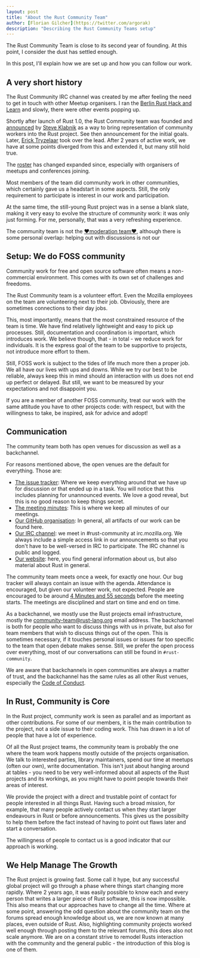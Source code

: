 ```yaml
---
layout: post
title: "About the Rust Community Team"
author: [Florian Gilcher](https://twitter.com/argorak)
description: "Describing the Rust Community Teams setup"
---
```


The Rust Community Team is close to its second year of founding. At this point, I consider the dust has settled enough.

In this post, I'll explain how we are set up and how you can follow our work.

## A very short history

The Rust Community IRC channel was created by me after feeling the need to get in touch with other Meetup organisers. I ran the [Berlin Rust Hack and Learn](...) and slowly, there were other events popping up.

Shortly after launch of Rust 1.0, the Rust Community team was founded and [announced](https://internals.rust-lang.org/t/announcing-the-community-subteam/2248) by [Steve Klabnik]() as a way to bring representation of community workers into the Rust project. See then announcement for the initial goals. Later, [Erick Tryzelaar]() took over the lead. After 2 years of active work, we have at some points diverged from this and extended it, but many still hold true.

The [roster](https://www.rust-lang.org/en-US/team.html#Community-team) has changed expanded since, especially with organisers of meetups and conferences joining.

Most members of the team did community work in other communities, which certainly gave us a headstart in some aspects. Still, the only requirement to participate is interest in our work and participation.

At the same time, the still-young Rust project was in a sense a blank slate, making it very easy to evolve the structure of community work: it was only just forming. For me, personally, that was a very refreshing experience.

The community team is not the [❤️moderation team❤️](), although there is some personal overlap: helping out with discussions is not our 

## Setup: We do FOSS community

Community work for free and open source software often means a non-commercial environment. This comes with its own set of challenges and freedoms.

The Rust Community team is a volunteer effort. Even the Mozilla employees on the team are volunteering next to their job. Obviously, there are sometimes connections to their day jobs.

This, most importantly, means that the most constrained resource of the team is time. We have find relatively lightweight and easy to pick up processes. Still, documentation and coordination is important, which introduces work. We believe though, that - in total - we reduce work for individuals. It is the express goal of the team to be supportive to projects, not introduce more effort to them.

Still, FOSS work is subject to the tides of life much more then a proper job. We all have our lives with ups and downs. While we try our best to be reliable, always keep this in mind should an interaction with us does not end up perfect or delayed. But still, we want to be measured by your expectations and not disappoint you.

If you are a member of another FOSS community, treat our work with the same attitude you have to other projects code: with respect, but with the willingness to take, be inspired, ask for advice and adopt!

## Communication

The community team both has open venues for discussion as well as a backchannel.


For reasons mentioned above, the open venues are the default for everything. Those are:

* [The issue tracker](https://github.com/rust-community/team/issues
): Where we keep everything around that we have up for discussion or that ended up in a task. You will notice that this includes planning for unannounced events. We love a good reveal, but this is no good reason to keep things secret.
* [The meeting minutes](https://github.com/rust-community/team/tree/master/meeting-minutes
): This is where we keep all minutes of our meetings.
* [Our GitHub organisation](https://github.com/rust-community/): In general, all artifacts of our work can be found here.
* [Our IRC channel](): we meet in #rust-community at irc.mozilla.org. We always include a simple access link in our announcements so that you don't have to be well-versed in IRC to participate. The IRC channel is public and logged.
* [Our website](http://community.rs): here, you find general information about us, but also material about Rust in general.

The community team meets once a week, for exactly one hour. Our bug tracker will always contain an issue with the agenda. Attendance is encouraged, but given our volunteer work, not expected. People are encouraged to be around [4 Minutes and 55 seconds](https://www.youtube.com/watch?v=9jK-NcRmVcw) before the meeting starts. The meetings are disciplined and start on time and end on time.

As a backchannel, we mostly use the Rust projects email infrastructure, mostly the [community-team@rust-lang.org](mailto:community-team@rust-lang.org) email address. The backchannel is both for people who want to discuss things with us in private, but also for team members that wish to discuss things out of the open. This is sometimes necessary, if it touches personal issues or issues far too specific to the team that open debate makes sense. Still, we prefer the open process over everything, most of our conversations can still be found in `#rust-community`.

We are aware that backchannels in open communities are always a matter of trust, and the backchannel has the same rules as all other Rust venues, especially the [Code of Conduct](https://www.rust-lang.org/en-US/conduct.html).

## In Rust, Community is Core

In the Rust project, community work is seen as parallel and as important as other contributions. For some of our members, it is the main contribution to the project, not a side issue to their coding work. This has drawn in a lot of people that have a lot of experience.

Of all the Rust project teams, the community team is probably the one where the team work happens mostly outside of the projects organisation. We talk to interested parties, library maintainers, spend our time at meetups (often our own), write documentation. This isn't just about hanging around at tables - you need to be very well-informed about all aspects of the Rust projects and its workings, as you might have to point people towards their areas of interest.

We provide the project with a direct and trustable point of contact for people interested in all things Rust. Having such a broad mission, for example, that many people actively contact us when they start larger endeavours in Rust or before announcements. This gives us the possibilty to help them before the fact instead of having to point out flaws later and start a conversation.

The willingness of people to contact us is a good indicator that our approach is working.

## We Help Manage The Growth

The Rust project is growing fast. Some call it hype, but any successful global project will go through a phase where things start changing more rapidly. Where 2 years ago, it was easily possible to know each and every person that writes a larger piece of Rust software, this is now impossible. This also means that our approaches have to change all the time. Where at some point, answering the odd question about the community team on the forums spread enough knowledge about us, we are now known at many places, even outside of Rust. Also, highlighting community projects worked well enough through posting them to the relevant forums, this does also not scale anymore. We are on a constant strive to remodel Rusts interaction with the community and the general public - the introduction of this blog is one of them.